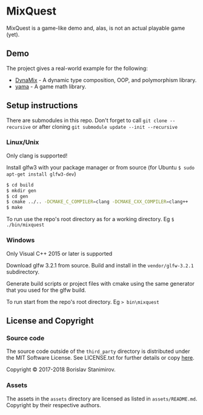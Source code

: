 MixQuest
========

MixQuest is a game-like demo and, alas, is not an actual playable game (yet).

## Demo

The project gives a real-world example for the following:

* [DynaMix](https://github.com/iboB/dynamix) - A dynamic type composition, OOP, and polymorphism library.
* [yama](https://github.com/iboB/yama) - A game math library.

## Setup instructions

There are submodules in this repo. Don't forget to call `git clone --recursive` or after cloning `git submodule update --init --recursive`

### Linux/Unix

Only clang is supported!

Install glfw3 with your package manager or from source (for Ubuntu `$ sudo apt-get install glfw3-dev`)

```bash
$ cd build
$ mkdir gen
$ cd gen
$ cmake ../.. -DCMAKE_C_COMPILER=clang -DCMAKE_CXX_COMPILER=clang++
$ make
```

To run use the repo's root directory as for a working directory. Eg `$ ./bin/mixquest`

### Windows

Only Visual C++ 2015 or later is supported

Download glfw 3.2.1 from source. Build and install in the `vendor/glfw-3.2.1` subdirectory.

Generate build scripts or project files with cmake using the same generator that you used for the glfw build.

To run start from the repo's root directory. Eg `> bin\mixquest`

## License and Copyright

### Source code

The source code outside of the `third_party` directory is distributed under the MIT Software License. See LICENSE.txt for further details or copy [here](http://opensource.org/licenses/MIT).

Copyright &copy; 2017-2018 Borislav Stanimirov.

### Assets

The assets in the `assets` directory are licensed as listed in `assets/README.md`. Copyright by their respective authors.

